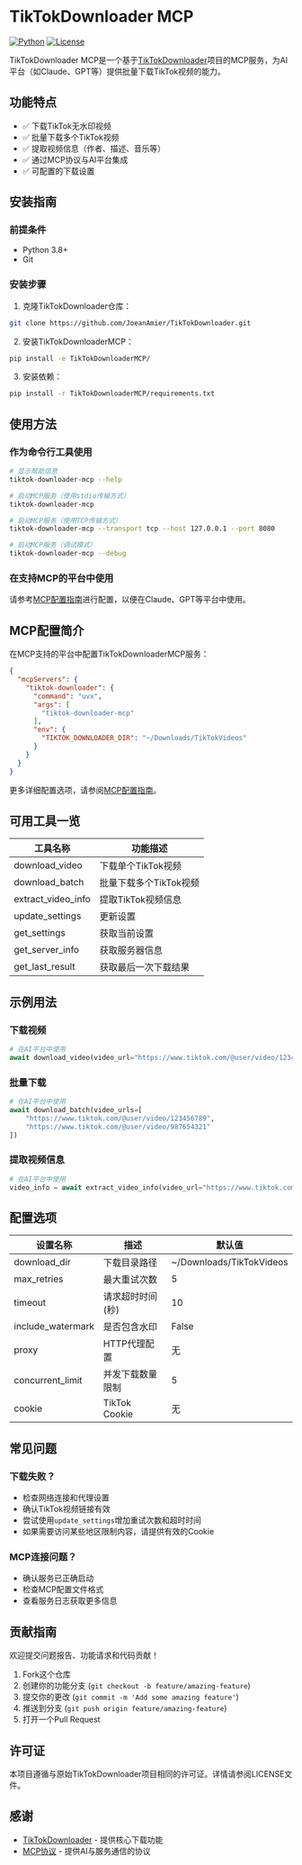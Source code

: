 # TikTokDownloader MCP

[![Python](https://img.shields.io/badge/Python-3.8+-blue.svg)](https://www.python.org/)
[![License](https://img.shields.io/badge/License-MIT-green.svg)](LICENSE)

TikTokDownloader MCP是一个基于[TikTokDownloader](https://github.com/JoeanAmier/TikTokDownloader)项目的MCP服务，为AI平台（如Claude、GPT等）提供批量下载TikTok视频的能力。

## 功能特点

- ✅ 下载TikTok无水印视频
- ✅ 批量下载多个TikTok视频
- ✅ 提取视频信息（作者、描述、音乐等）
- ✅ 通过MCP协议与AI平台集成
- ✅ 可配置的下载设置

## 安装指南

### 前提条件

- Python 3.8+
- Git

### 安装步骤

1. 克隆TikTokDownloader仓库：

```bash
git clone https://github.com/JoeanAmier/TikTokDownloader.git
```

2. 安装TikTokDownloaderMCP：

```bash
pip install -e TikTokDownloaderMCP/
```

3. 安装依赖：

```bash
pip install -r TikTokDownloaderMCP/requirements.txt
```

## 使用方法

### 作为命令行工具使用

```bash
# 显示帮助信息
tiktok-downloader-mcp --help

# 启动MCP服务（使用stdio传输方式）
tiktok-downloader-mcp

# 启动MCP服务（使用TCP传输方式）
tiktok-downloader-mcp --transport tcp --host 127.0.0.1 --port 8080

# 启动MCP服务（调试模式）
tiktok-downloader-mcp --debug
```

### 在支持MCP的平台中使用

请参考[MCP配置指南](./MCP_CONFIG_GUIDE.md)进行配置，以便在Claude、GPT等平台中使用。

## MCP配置简介

在MCP支持的平台中配置TikTokDownloaderMCP服务：

```json
{
  "mcpServers": {
    "tiktok-downloader": {
      "command": "uvx",
      "args": [
        "tiktok-downloader-mcp"
      ],
      "env": {
        "TIKTOK_DOWNLOADER_DIR": "~/Downloads/TikTokVideos"
      }
    }
  }
}
```

更多详细配置选项，请参阅[MCP配置指南](./MCP_CONFIG_GUIDE.md)。

## 可用工具一览

| 工具名称 | 功能描述 |
|---------|---------|
| download_video | 下载单个TikTok视频 |
| download_batch | 批量下载多个TikTok视频 |
| extract_video_info | 提取TikTok视频信息 |
| update_settings | 更新设置 |
| get_settings | 获取当前设置 |
| get_server_info | 获取服务器信息 |
| get_last_result | 获取最后一次下载结果 |

## 示例用法

### 下载视频

```python
# 在AI平台中使用
await download_video(video_url="https://www.tiktok.com/@user/video/123456789")
```

### 批量下载

```python
# 在AI平台中使用
await download_batch(video_urls=[
    "https://www.tiktok.com/@user/video/123456789",
    "https://www.tiktok.com/@user/video/987654321"
])
```

### 提取视频信息

```python
# 在AI平台中使用
video_info = await extract_video_info(video_url="https://www.tiktok.com/@user/video/123456789")
```

## 配置选项

| 设置名称 | 描述 | 默认值 |
|---------|------|-------|
| download_dir | 下载目录路径 | ~/Downloads/TikTokVideos |
| max_retries | 最大重试次数 | 5 |
| timeout | 请求超时时间(秒) | 10 |
| include_watermark | 是否包含水印 | False |
| proxy | HTTP代理配置 | 无 |
| concurrent_limit | 并发下载数量限制 | 5 |
| cookie | TikTok Cookie | 无 |

## 常见问题

### 下载失败？

- 检查网络连接和代理设置
- 确认TikTok视频链接有效
- 尝试使用`update_settings`增加重试次数和超时时间
- 如果需要访问某些地区限制内容，请提供有效的Cookie

### MCP连接问题？

- 确认服务已正确启动
- 检查MCP配置文件格式
- 查看服务日志获取更多信息

## 贡献指南

欢迎提交问题报告、功能请求和代码贡献！

1. Fork这个仓库
2. 创建你的功能分支 (`git checkout -b feature/amazing-feature`)
3. 提交你的更改 (`git commit -m 'Add some amazing feature'`)
4. 推送到分支 (`git push origin feature/amazing-feature`)
5. 打开一个Pull Request

## 许可证

本项目遵循与原始TikTokDownloader项目相同的许可证。详情请参阅LICENSE文件。

## 感谢

- [TikTokDownloader](https://github.com/JoeanAmier/TikTokDownloader) - 提供核心下载功能
- [MCP协议](https://www.cursor.sh/) - 提供AI与服务通信的协议 